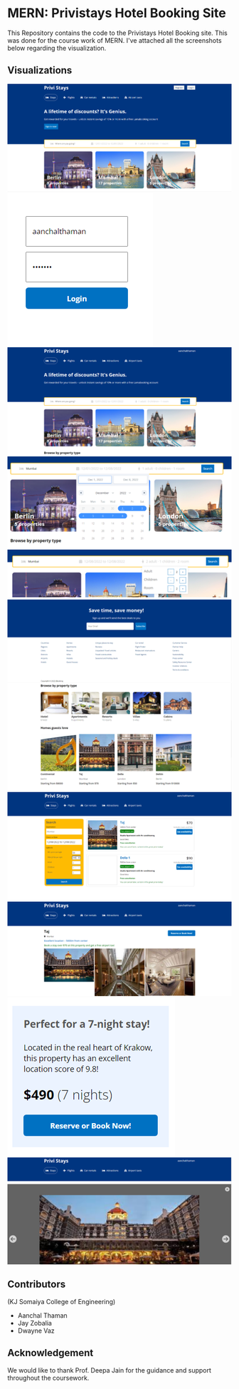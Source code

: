 # MERN: Privistays Hotel Booking Site

This Repository contains the code to the Privistays Hotel Booking site. This was done for the course work of MERN. I've attached all the screenshots below regarding the visualization.

## Visualizations

![Home](https://github.com/jayzobalia/MERN_Project/blob/main/pictures/Hone.png)
![Login](https://github.com/jayzobalia/MERN_Project/blob/main/pictures/login.png)
![Main](https://github.com/jayzobalia/MERN_Project/blob/main/pictures/Main.png)
![Date](https://github.com/jayzobalia/MERN_Project/blob/main/pictures/date_selection.png)
![Guests](https://github.com/jayzobalia/MERN_Project/blob/main/pictures/people.png)
![Footer](https://github.com/jayzobalia/MERN_Project/blob/main/pictures/Footer.png)
![Stays](https://github.com/jayzobalia/MERN_Project/blob/main/pictures/stays.png)
![Hotel](https://github.com/jayzobalia/MERN_Project/blob/main/pictures/taj.png)
![Taj](https://github.com/jayzobalia/MERN_Project/blob/main/pictures/pics.png)
![Reserve](https://github.com/jayzobalia/MERN_Project/blob/main/pictures/reserve.png)
![View](https://github.com/jayzobalia/MERN_Project/blob/main/pictures/view.png)

## Contributors

(KJ Somaiya College of Engineering)
- Aanchal Thaman
- Jay Zobalia
- Dwayne Vaz

## Acknowledgement

We would like to thank Prof. Deepa Jain for the guidance and support throughout the coursework.
